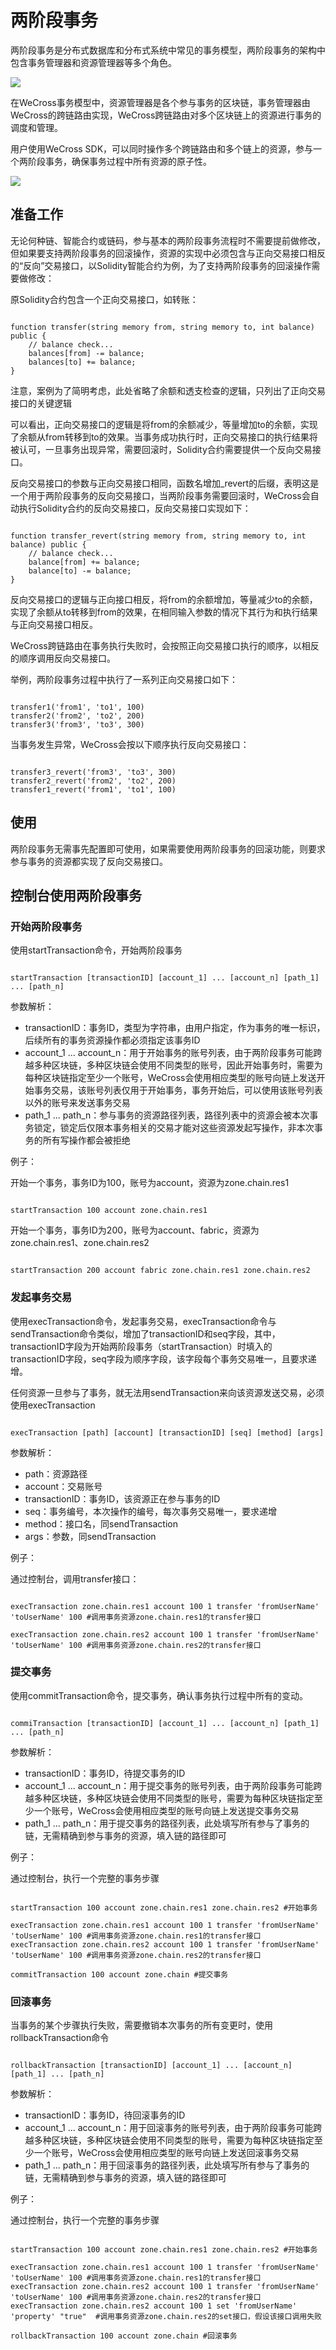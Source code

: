 # 两阶段事务

两阶段事务是分布式数据库和分布式系统中常见的事务模型，两阶段事务的架构中包含事务管理器和资源管理器等多个角色。

![](../images/xa/2pcarch.png)

在WeCross事务模型中，资源管理器是各个参与事务的区块链，事务管理器由WeCross的跨链路由实现，WeCross跨链路由对多个区块链上的资源进行事务的调度和管理。

用户使用WeCross SDK，可以同时操作多个跨链路由和多个链上的资源，参与一个两阶段事务，确保事务过程中所有资源的原子性。

![](../images/xa/systemarch.png)

## 准备工作

无论何种链、智能合约或链码，参与基本的两阶段事务流程时不需要提前做修改，但如果要支持两阶段事务的回滚操作，资源的实现中必须包含与正向交易接口相反的“反向”交易接口，以Solidity智能合约为例，为了支持两阶段事务的回滚操作需要做修改：

原Solidity合约包含一个正向交易接口，如转账：

```

function transfer(string memory from, string memory to, int balance) public {
	// balance check...
    balances[from] -= balance;
    balances[to] += balance;
}

```

注意，案例为了简明考虑，此处省略了余额和透支检查的逻辑，只列出了正向交易接口的关键逻辑

可以看出，正向交易接口的逻辑是将from的余额减少，等量增加to的余额，实现了余额从from转移到to的效果。当事务成功执行时，正向交易接口的执行结果将被认可，一旦事务出现异常，需要回滚时，Solidity合约需要提供一个反向交易接口。

反向交易接口的参数与正向交易接口相同，函数名增加_revert的后缀，表明这是一个用于两阶段事务的反向交易接口，当两阶段事务需要回滚时，WeCross会自动执行Solidity合约的反向交易接口，反向交易接口实现如下：

```

function transfer_revert(string memory from, string memory to, int balance) public {
	// balance check...
	balance[from] += balance;
	balance[to] -= balance;
}

```

反向交易接口的逻辑与正向接口相反，将from的余额增加，等量减少to的余额，实现了余额从to转移到from的效果，在相同输入参数的情况下其行为和执行结果与正向交易接口相反。

WeCross跨链路由在事务执行失败时，会按照正向交易接口执行的顺序，以相反的顺序调用反向交易接口。

举例，两阶段事务过程中执行了一系列正向交易接口如下：

```

transfer1('from1', 'to1', 100)
transfer2('from2', 'to2', 200)
transfer3('from3', 'to3', 300)

```

当事务发生异常，WeCross会按以下顺序执行反向交易接口：

```

transfer3_revert('from3', 'to3', 300)
transfer2_revert('from2', 'to2', 200)
transfer1_revert('from1', 'to1', 100)

```

## 使用

两阶段事务无需事先配置即可使用，如果需要使用两阶段事务的回滚功能，则要求参与事务的资源都实现了反向交易接口。

## 控制台使用两阶段事务

### 开始两阶段事务

使用startTransaction命令，开始两阶段事务

```

startTransaction [transactionID] [account_1] ... [account_n] [path_1] ... [path_n]

```

参数解析：
- transactionID：事务ID，类型为字符串，由用户指定，作为事务的唯一标识，后续所有的事务资源操作都必须指定该事务ID
- account_1 ... account_n：用于开始事务的账号列表，由于两阶段事务可能跨越多种区块链，多种区块链会使用不同类型的账号，因此开始事务时，需要为每种区块链指定至少一个账号，WeCross会使用相应类型的账号向链上发送开始事务交易，该账号列表仅用于开始事务，事务开始后，可以使用该账号列表以外的账号来发送事务交易
- path_1 ... path_n：参与事务的资源路径列表，路径列表中的资源会被本次事务锁定，锁定后仅限本事务相关的交易才能对这些资源发起写操作，非本次事务的所有写操作都会被拒绝

例子：

开始一个事务，事务ID为100，账号为account，资源为zone.chain.res1

```

startTransaction 100 account zone.chain.res1

```

开始一个事务，事务ID为200，账号为account、fabric，资源为zone.chain.res1、zone.chain.res2

```

startTransaction 200 account fabric zone.chain.res1 zone.chain.res2

```

### 发起事务交易

使用execTransaction命令，发起事务交易，execTransaction命令与sendTransaction命令类似，增加了transactionID和seq字段，其中，transactionID字段为开始两阶段事务（startTransaction）时填入的transactionID字段，seq字段为顺序字段，该字段每个事务交易唯一，且要求递增。

任何资源一旦参与了事务，就无法用sendTransaction来向该资源发送交易，必须使用execTransaction

```

execTransaction [path] [account] [transactionID] [seq] [method] [args]

```

参数解析：
- path：资源路径
- account：交易账号
- transactionID：事务ID，该资源正在参与事务的ID
- seq：事务编号，本次操作的编号，每次事务交易唯一，要求递增
- method：接口名，同sendTransaction
- args：参数，同sendTransaction

例子：

通过控制台，调用transfer接口：

```

execTransaction zone.chain.res1 account 100 1 transfer 'fromUserName' 'toUserName' 100 #调用事务资源zone.chain.res1的transfer接口

execTransaction zone.chain.res2 account 100 1 transfer 'fromUserName' 'toUserName' 100 #调用事务资源zone.chain.res2的transfer接口

```

### 提交事务

使用commitTransaction命令，提交事务，确认事务执行过程中所有的变动。

```

commiTransaction [transactionID] [account_1] ... [account_n] [path_1] ... [path_n]

```

参数解析：
- transactionID：事务ID，待提交事务的ID
- account_1 ... account_n：用于提交事务的账号列表，由于两阶段事务可能跨越多种区块链，多种区块链会使用不同类型的账号，需要为每种区块链指定至少一个账号，WeCross会使用相应类型的账号向链上发送提交事务交易
- path_1 ... path_n：用于提交事务的路径列表，此处填写所有参与了事务的链，无需精确到参与事务的资源，填入链的路径即可

例子：

通过控制台，执行一个完整的事务步骤

```

startTransaction 100 account zone.chain.res1 zone.chain.res2 #开始事务

execTransaction zone.chain.res1 account 100 1 transfer 'fromUserName' 'toUserName' 100 #调用事务资源zone.chain.res1的transfer接口
execTransaction zone.chain.res2 account 100 1 transfer 'fromUserName' 'toUserName' 100 #调用事务资源zone.chain.res2的transfer接口

commitTransaction 100 account zone.chain #提交事务

```

### 回滚事务

当事务的某个步骤执行失败，需要撤销本次事务的所有变更时，使用rollbackTransaction命令

```

rollbackTransaction [transactionID] [account_1] ... [account_n] [path_1] ... [path_n]

```

参数解析：
- transactionID：事务ID，待回滚事务的ID
- account_1 ... account_n：用于回滚事务的账号列表，由于两阶段事务可能跨越多种区块链，多种区块链会使用不同类型的账号，需要为每种区块链指定至少一个账号，WeCross会使用相应类型的账号向链上发送回滚事务交易
- path_1 ... path_n：用于回滚事务的路径列表，此处填写所有参与了事务的链，无需精确到参与事务的资源，填入链的路径即可

例子：

通过控制台，执行一个完整的事务步骤

```

startTransaction 100 account zone.chain.res1 zone.chain.res2 #开始事务

execTransaction zone.chain.res1 account 100 1 transfer 'fromUserName' 'toUserName' 100 #调用事务资源zone.chain.res1的transfer接口
execTransaction zone.chain.res2 account 100 1 transfer 'fromUserName' 'toUserName' 100 #调用事务资源zone.chain.res2的transfer接口
execTransaction zone.chain.res2 account 100 1 set 'fromUserName' 'property' "true"  #调用事务资源zone.chain.res2的set接口，假设该接口调用失败

rollbackTransaction 100 account zone.chain #回滚事务

```